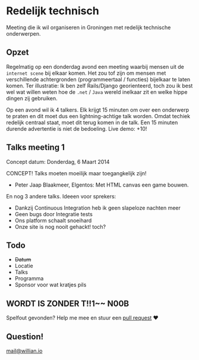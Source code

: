 # Redelijk technisch

Meeting die ik wil organiseren in Groningen met redelijk technische onderwerpen.

## Opzet

Regelmatig op een donderdag avond een meeting waarbij mensen uit de `internet scene` bij elkaar komen. Het zou tof zijn om mensen met verschillende achtergronden (programmeertaal / functies) bijelkaar te laten komen. Ter illustratie: Ik ben zelf Rails/Django georienteerd, toch zou ik best wel wat willen weten hoe de `.net` / `Java` wereld inelkaar zit en welke hippe dingen zij gebruiken.

Op een avond wil ik 4 talkers. Elk krijgt 15 minuten om over een onderwerp te praten en dit moet dus een lightning-achtige talk worden. Omdat techiek redelijk centraal staat, moet dit terug komen in de talk. Een 15 minuten durende advertentie is niet de bedoeling. Live demo: +10!

## Talks meeting 1

Concept datum: Donderdag, 6 Maart 2014

CONCEPT! Talks moeten moeilijk maar toegangkelijk zijn! 

- Peter Jaap Blaakmeer, Elgentos: Met HTML canvas een game bouwen.

En nog 3 andere talks. Ideeen voor sprekers:
- Dankzij Continuous Integration heb ik geen slapeloze nachten meer
- Geen bugs door Integratie tests
- Ons platform schaalt snoeihard
- Onze site is nog nooit gehackt! toch?

## Todo

- ~~Datum~~
- Locatie
- Talks
- Programma
- Sponsor voor wat kratjes pils


## WORDT IS ZONDER T!!1~~ N00B

Spelfout gevonden? Help me mee en stuur een [pull request](https://help.github.com/articles/using-pull-requests) :heart:

## Question!

<mail@willian.io>
